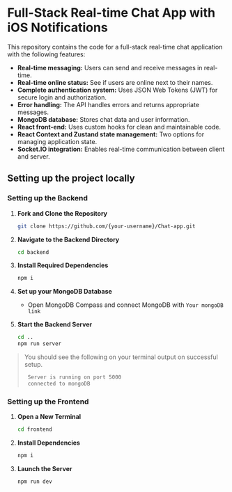 
# Full-Stack Real-time Chat App with iOS Notifications

This repository contains the code for a full-stack real-time chat application with the following features:

* **Real-time messaging:** Users can send and receive messages in real-time.
* **Real-time online status:** See if users are online next to their names.
* **Complete authentication system:** Uses JSON Web Tokens (JWT) for secure login and authorization.
* **Error handling:** The API handles errors and returns appropriate messages.
* **MongoDB database:** Stores chat data and user information.
* **React front-end:** Uses custom hooks for clean and maintainable code.
* **React Context and Zustand state management:** Two options for managing application state.
* **Socket.IO integration:** Enables real-time communication between client and server.

## Setting up the project locally

### Setting up the Backend

1. **Fork and Clone the Repository**

   ```bash
   git clone https://github.com/{your-username}/Chat-app.git
   ```

2. **Navigate to the Backend Directory**

   ```bash
   cd backend
   ```

3. **Install Required Dependencies**

   ```bash
   npm i
   ```

4. **Set up your MongoDB Database**

   - Open MongoDB Compass and connect MongoDB with `Your mongoDB link`

5. **Start the Backend Server**

   ```bash
   cd ..
   npm run server
   ```

> You should see the following on your terminal output on successful setup.
   >
   > ```bash
   >  Server is running on port 5000
   >  connected to mongoDB
   > ```


### Setting up the Frontend

1. **Open a New Terminal**

   ```bash
   cd frontend
   ```

2. **Install Dependencies**

   ```bash
   npm i
   ```
4. **Launch the  Server**

   ```bash
   npm run dev
   ```
